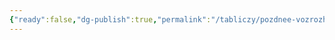 ```yaml
---
{"ready":false,"dg-publish":true,"permalink":"/tabliczy/pozdnee-vozrozhdenie/portret-kozimo-i-medichi-v-obraze-orfeya/","dgPassFrontmatter":true}
---
```



